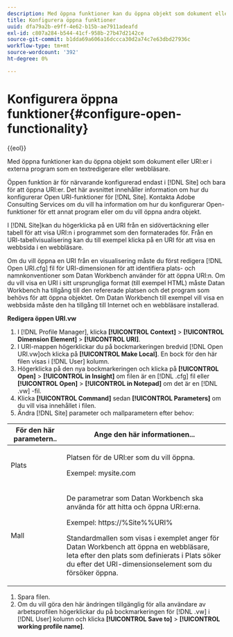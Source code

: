 ```yaml
---
description: Med öppna funktioner kan du öppna objekt som dokument eller URI:er i externa program som en textredigerare eller webbläsare.
title: Konfigurera öppna funktioner
uuid: dfa79a2b-e9ff-4e62-b15b-ae7911adeafd
exl-id: c807a284-b544-41cf-958b-27b47d2142ce
source-git-commit: b1dda69a606a16dccca30d2a74c7e63dbd27936c
workflow-type: tm+mt
source-wordcount: '392'
ht-degree: 0%

---
```


# Konfigurera öppna funktioner{#configure-open-functionality}

{{eol}}

Med öppna funktioner kan du öppna objekt som dokument eller URI:er i externa program som en textredigerare eller webbläsare.

Öppen funktion är för närvarande konfigurerad endast i [!DNL Site] och bara för att öppna URI:er. Det här avsnittet innehåller information om hur du konfigurerar Open URI-funktioner för [!DNL Site]. Kontakta Adobe Consulting Services om du vill ha information om hur du konfigurerar Open-funktioner för ett annat program eller om du vill öppna andra objekt.

I [!DNL Site]kan du högerklicka på en URI från en sidövertäckning eller tabell för att visa URI:n i programmet som den formaterades för. Från en URI-tabellvisualisering kan du till exempel klicka på en URI för att visa en webbsida i en webbläsare.

Om du vill öppna en URI från en visualisering måste du först redigera [!DNL Open URI.cfg] fil för URI-dimensionen för att identifiera plats- och namnkonventioner som Datan Workbench använder för att öppna URI:n. Om du vill visa en URI i sitt ursprungliga format (till exempel HTML) måste Datan Workbench ha tillgång till den refererade platsen och det program som behövs för att öppna objektet. Om Datan Workbench till exempel vill visa en webbsida måste den ha tillgång till Internet och en webbläsare installerad.

**Redigera öppen URI.vw**

1. I [!DNL Profile Manager], klicka **[!UICONTROL Context]** > **[!UICONTROL Dimension Element]** > **[!UICONTROL URI]**.
1. I URI-mappen högerklickar du på bockmarkeringen bredvid [!DNL Open URI.vw]och klicka på **[!UICONTROL Make Local]**. En bock för den här filen visas i [!DNL User] kolumn.
1. Högerklicka på den nya bockmarkeringen och klicka på **[!UICONTROL Open]** > **[!UICONTROL in Insight]** om filen är en [!DNL .cfg] fil eller **[!UICONTROL Open]** > **[!UICONTROL in Notepad]** om det är en [!DNL .vw] -fil.
1. Klicka **[!UICONTROL Command]** sedan **[!UICONTROL Parameters]** om du vill visa innehållet i filen.
1. Ändra [!DNL Site] parameter och mallparametern efter behov:

<table id="table_CDB316DB271F476AB9F9B557B86AFD25">
 <thead>
  <tr>
   <th colname="col1" class="entry"> För den här parametern.. </th>
   <th colname="col2" class="entry"> Ange den här informationen... </th>
  </tr>
 </thead>
 <tbody>
  <tr>
   <td colname="col1"> <p>Plats </p> </td>
   <td colname="col2"> <p>Platsen för de URI:er som du vill öppna. </p> <p>Exempel: mysite.com </p> </td>
  </tr>
  <tr>
   <td colname="col1"> <p>Mall </p> </td>
   <td colname="col2"> <p>De parametrar som Datan Workbench ska använda för att hitta och öppna URI:erna. </p> <p>Exempel: <span class="filepath"> https://%Site%%URI%</span> </p> <p>Standardmallen som visas i exemplet anger för Datan Workbench att öppna en webbläsare, leta efter den plats som definierats i <span class="wintitle"> Plats</span> söker du efter det URI-dimensionselement som du försöker öppna. </p> </td>
  </tr>
 </tbody>
</table>

1. Spara filen.
1. Om du vill göra den här ändringen tillgänglig för alla användare av arbetsprofilen högerklickar du på bockmarkeringen för [!DNL .vw] i [!DNL User] kolumn och klicka **[!UICONTROL Save to]** > **[!UICONTROL working profile name]**.
